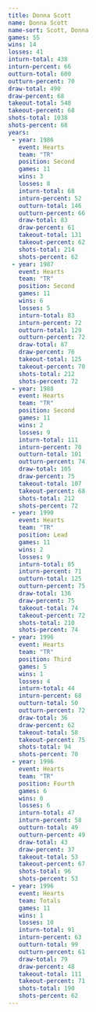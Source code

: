 ```yaml
---
title: Donna Scott
name: Donna Scott
name-sort: Scott, Donna
games: 55
wins: 14
losses: 41
inturn-total: 438
inturn-percent: 66
outturn-total: 600
outturn-percent: 70
draw-total: 490
draw-percent: 68
takeout-total: 548
takeout-percent: 68
shots-total: 1038
shots-percent: 68
years:
 - year: 1986
   event: Hearts
   team: "TR"
   position: Second
   games: 11
   wins: 3
   losses: 8
   inturn-total: 68
   inturn-percent: 52
   outturn-total: 146
   outturn-percent: 66
   draw-total: 83
   draw-percent: 61
   takeout-total: 131
   takeout-percent: 62
   shots-total: 214
   shots-percent: 62
 - year: 1987
   event: Hearts
   team: "TR"
   position: Second
   games: 11
   wins: 6
   losses: 5
   inturn-total: 83
   inturn-percent: 72
   outturn-total: 129
   outturn-percent: 72
   draw-total: 87
   draw-percent: 76
   takeout-total: 125
   takeout-percent: 70
   shots-total: 212
   shots-percent: 72
 - year: 1988
   event: Hearts
   team: "TR"
   position: Second
   games: 11
   wins: 2
   losses: 9
   inturn-total: 111
   inturn-percent: 70
   outturn-total: 101
   outturn-percent: 74
   draw-total: 105
   draw-percent: 75
   takeout-total: 107
   takeout-percent: 68
   shots-total: 212
   shots-percent: 72
 - year: 1990
   event: Hearts
   team: "TR"
   position: Lead
   games: 11
   wins: 2
   losses: 9
   inturn-total: 85
   inturn-percent: 71
   outturn-total: 125
   outturn-percent: 75
   draw-total: 136
   draw-percent: 75
   takeout-total: 74
   takeout-percent: 72
   shots-total: 210
   shots-percent: 74
 - year: 1996
   event: Hearts
   team: "TR"
   position: Third
   games: 5
   wins: 1
   losses: 4
   inturn-total: 44
   inturn-percent: 68
   outturn-total: 50
   outturn-percent: 72
   draw-total: 36
   draw-percent: 62
   takeout-total: 58
   takeout-percent: 75
   shots-total: 94
   shots-percent: 70
 - year: 1996
   event: Hearts
   team: "TR"
   position: Fourth
   games: 6
   wins: 0
   losses: 6
   inturn-total: 47
   inturn-percent: 58
   outturn-total: 49
   outturn-percent: 49
   draw-total: 43
   draw-percent: 37
   takeout-total: 53
   takeout-percent: 67
   shots-total: 96
   shots-percent: 53
 - year: 1996
   event: Hearts
   team: Totals
   games: 11
   wins: 1
   losses: 10
   inturn-total: 91
   inturn-percent: 63
   outturn-total: 99
   outturn-percent: 61
   draw-total: 79
   draw-percent: 48
   takeout-total: 111
   takeout-percent: 71
   shots-total: 190
   shots-percent: 62
---
```

